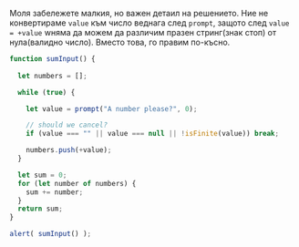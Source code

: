 Моля забележете малкия, но важен детаил на решението. Ние не конвертираме `value` към число веднага след `prompt`, защото след `value = +value` wняма да можем да различим празен стринг(знак стоп) от нула(валидно число). Вместо това, го правим по-късно.


```js run demo
function sumInput() {
 
  let numbers = [];

  while (true) {

    let value = prompt("A number please?", 0);

    // should we cancel?
    if (value === "" || value === null || !isFinite(value)) break;

    numbers.push(+value);
  }

  let sum = 0;
  for (let number of numbers) {
    sum += number;
  }
  return sum;
}

alert( sumInput() ); 
```

